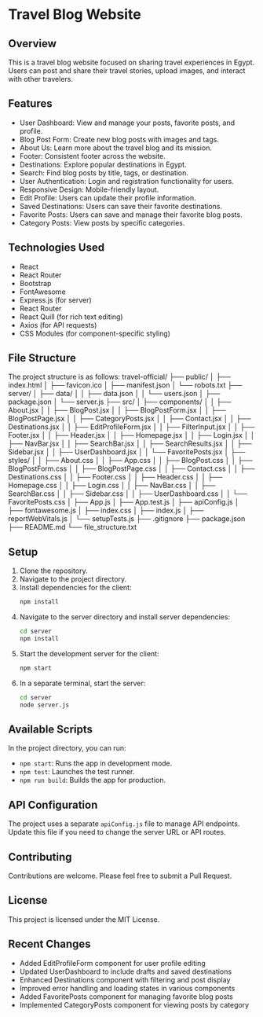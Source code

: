 # Travel Blog Website

## Overview
This is a travel blog website focused on sharing travel experiences in Egypt. Users can post and share their travel stories, upload images, and interact with other travelers.

## Features
- User Dashboard: View and manage your posts, favorite posts, and profile.
- Blog Post Form: Create new blog posts with images and tags.
- About Us: Learn more about the travel blog and its mission.
- Footer: Consistent footer across the website.
- Destinations: Explore popular destinations in Egypt.
- Search: Find blog posts by title, tags, or destination.
- User Authentication: Login and registration functionality for users.
- Responsive Design: Mobile-friendly layout.
- Edit Profile: Users can update their profile information.
- Saved Destinations: Users can save their favorite destinations.
- Favorite Posts: Users can save and manage their favorite blog posts.
- Category Posts: View posts by specific categories.

## Technologies Used
- React
- React Router
- Bootstrap
- FontAwesome
- Express.js (for server)
- React Router
- React Quill (for rich text editing)
- Axios (for API requests)
- CSS Modules (for component-specific styling)

## File Structure
The project structure is as follows:
travel-official/
├── public/
│   ├── index.html
│   ├── favicon.ico
│   ├── manifest.json
│   └── robots.txt
├── server/
│   ├── data/
│   │   ├── data.json
│   │   └── users.json
│   ├── package.json
│   └── server.js
├── src/
│   ├── components/
│   │   ├── About.jsx
│   │   ├── BlogPost.jsx
│   │   ├── BlogPostForm.jsx
│   │   ├── BlogPostPage.jsx
│   │   ├── CategoryPosts.jsx
│   │   ├── Contact.jsx
│   │   ├── Destinations.jsx
│   │   ├── EditProfileForm.jsx
│   │   ├── FilterInput.jsx
│   │   ├── Footer.jsx
│   │   ├── Header.jsx
│   │   ├── Homepage.jsx
│   │   ├── Login.jsx
│   │   ├── NavBar.jsx
│   │   ├── SearchBar.jsx
│   │   ├── SearchResults.jsx
│   │   ├── Sidebar.jsx
│   │   ├── UserDashboard.jsx
│   │   └── FavoritePosts.jsx
│   ├── styles/
│   │   ├── About.css
│   │   ├── App.css
│   │   ├── BlogPost.css
│   │   ├── BlogPostForm.css
│   │   ├── BlogPostPage.css
│   │   ├── Contact.css
│   │   ├── Destinations.css
│   │   ├── Footer.css
│   │   ├── Header.css
│   │   ├── Homepage.css
│   │   ├── Login.css
│   │   ├── NavBar.css
│   │   ├── SearchBar.css
│   │   ├── Sidebar.css
│   │   ├── UserDashboard.css
│   │   └── FavoritePosts.css
│   ├── App.js
│   ├── App.test.js
│   ├── apiConfig.js
│   ├── fontawesome.js
│   ├── index.css
│   ├── index.js
│   ├── reportWebVitals.js
│   └── setupTests.js
├── .gitignore
├── package.json
├── README.md
└── file_structure.txt

## Setup
1. Clone the repository.
2. Navigate to the project directory.
3. Install dependencies for the client:
   ```bash
   npm install
   ```
4. Navigate to the server directory and install server dependencies:
   ```bash
   cd server
   npm install
   ```
5. Start the development server for the client:
   ```bash
   npm start
   ```
6. In a separate terminal, start the server:
   ```bash
   cd server
   node server.js
   ```

## Available Scripts
In the project directory, you can run:

- `npm start`: Runs the app in development mode.
- `npm test`: Launches the test runner.
- `npm run build`: Builds the app for production.

## API Configuration
The project uses a separate `apiConfig.js` file to manage API endpoints. Update this file if you need to change the server URL or API routes.

## Contributing
Contributions are welcome. Please feel free to submit a Pull Request.

## License
This project is licensed under the MIT License.

## Recent Changes
- Added EditProfileForm component for user profile editing
- Updated UserDashboard to include drafts and saved destinations
- Enhanced Destinations component with filtering and post display
- Improved error handling and loading states in various components
- Added FavoritePosts component for managing favorite blog posts
- Implemented CategoryPosts component for viewing posts by category
